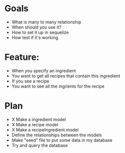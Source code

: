 # Goals

- What is many to many relationship
- When should you use it?
- How to set it up in sequelize
- How test if it's working

# Feature:

- When you specify an ingredient
- You want to get all recipes that contain this ingredient
- If you see a recipe
- You want to see all the ingrients for the recipe

# Plan

- X Make a ingredient model
- X Make a recipe model
- X Make a recipeIngredient model
- Define the relationships between the models
- Make "seed" file to put some data in my database
- Try and query the database
